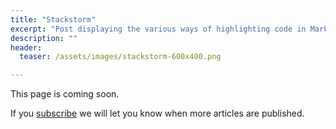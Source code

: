 ```yaml
---
title: "Stackstorm"
excerpt: "Post displaying the various ways of highlighting code in Markdown."
description: ""
header:
  teaser: /assets/images/stackstorm-600x400.png

---
```

This page is coming soon.

If you [subscribe](/subscribe/) we will let you know when more articles are published.

